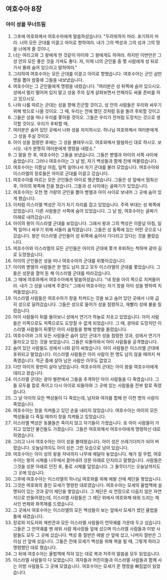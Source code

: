 ## 여호수아 8장

### 아이 성을 무너뜨림
1. 그후에 여호와께서 여호수아에게 말씀하셨습니다. "두려워하지 마라. 포기하지 마라. 너의 모든 군대를 이끌고 아이로 향하여라. 내가 그의 백성과 그의 성과 그의 땅을 너에게 줄 것이니,
2. 너는 여리고와 그 왕에게 한 것같이 아이와 그 왕에게도 하여라. 하지만 이번만은 그 성 안의 모든 좋은 것을 가져도 좋다. 자, 이제 너의 군인들 중 몇 사람에게 성 뒤로 가서 몰래 숨어 있으라고 말하여라."
3. 그리하여 여호수아는 모든 군대를 이끌고 아이로 향했습니다. 여호수아는 군인 삼만 명을 뽑아 밤중에 그들을 내보냈습니다.
4. 여호수아는 그 군인들에게 명령을 내렸습니다. "여러분은 성 뒤쪽에 숨어 있으시오. 성에서 멀리 떨어져 있지 말고 성을 주의 깊게 살펴보면서 언제라도 싸울 준비를 하고 있으시오.
5. 나와 나를 따르는 군대는 성을 향해 진군할 것이고, 성 안의 사람들은 우리와 싸우기 위해 밖으로 나올 것이오. 그 때, 우리는 전에 했던 것처럼 등을 돌려 후퇴할 것이고
6. 그들은 성을 떠나 우리를 쫓아올 것이오. 그들은 우리가 전처럼 도망치는 것으로 생각할 것이오. 우리가 후퇴할 때,
7. 여러분은 숨어 있던 곳에서 나와 성을 차지하시오. 하나님 여호와께서 여러분에게 그 성을 주실 것이오.
8. 아이 성을 점령한 후에는 그 성을 불태우시오. 여호와께서 말씀하신 대로 하시오. 보시오. 내가 분명히 여러분에게 명령을 내렸소."
9. 그 말을 한 후, 여호수아는 그들을 보냈습니다. 그들은 벧엘과 아이의 서쪽 사이에 숨었습니다. 그러나 여호수아는 그 날 밤, 자기 백성들과 함께 진에 머물렀습니다.
10. 여호수아는 이튿날 아침, 일찍 일어나서 자기 군대를 불러 모았습니다. 여호수아와 이스라엘의 장로들은 아이로 군대를 이끌고 갔습니다.
11. 여호수아를 따르는 모든 군인들은 아이로 행군했습니다. 그들은 성 앞에서 멈춰선 후, 아이의 북쪽에 진을 쳤습니다. 그들과 성 사이에는 골짜기가 있었습니다.
12. 여호수아는 오천 명 가량의 군인을 뽑아 벧엘과 아이 사이로 보내어 그 곳에 숨어 있게 했습니다.
13. 이처럼 이스라엘 백성은 각기 자기 자리를 잡고 있었습니다. 주력 부대는 성 북쪽에 있었습니다. 다른 사람들은 서쪽에 숨어 있었습니다. 그 날 밤, 여호수아는 골짜기 아래로 내려갔습니다.
14. 아이의 왕이 이스라엘 군대를 보았습니다. 그래서 왕과 그의 백성은 이튿날 아침, 일찍 일어나 싸우기 위해 서둘러 움직였습니다. 그들은 성 동쪽에 있는 어떤 곳으로 나갔습니다. 왕은 이스라엘 군인들이 성 뒤쪽에 숨어서 기다리고 있다는 것을 몰랐습니다.
15. 여호수아와 이스라엘의 모든 군인들은 아이의 군대에 쫓겨 후퇴하는 척하며 광야 길로 도망쳤습니다.
16. 아이의 군인들은 성을 떠나 여호수아의 군대를 뒤쫓아갔습니다.
17. 아이와 벧엘의 사람들은 한 명도 남지 않고 모두 이스라엘의 군대를 쫓았습니다. 그들은 성문을 열어 둔 채 이스라엘 군대를 따라갔습니다.
18. 그 때에 여호와께서 여호수아에게 말씀하셨습니다. "네 창을 아이 쪽으로 치켜들어라. 내가 그 성을 너에게 주겠다." 그래서 여호수아는 자기 창을 아이 성을 향하여 치켜들었습니다.
19. 이스라엘 사람들은 여호수아가 창을 치켜드는 것을 보고 숨어 있던 곳에서 나와 급히 성으로 달려갔습니다. 그들은 성으로 들어가 성을 점령하고, 재빨리 성에 불을 질렀습니다.
20. 아이 사람들이 뒤를 돌아보니 성에서 연기가 하늘로 치솟고 있었습니다. 아이 사람들은 이쪽으로도 저쪽으로도 도망칠 수 없게 되었습니다. 그 때, 광야로 도망치던 이스라엘 사람들이 뒤쫓던 아이 사람들을 향해 방향을 돌렸습니다.
21. 여호수아와 그의 모든 사람들은 숨어 있던 군대가 성을 점령한 것과, 성에서 연기가 올라오고 있는 것을 보았습니다. 그들은 되돌아와서 아이 사람들을 공격했습니다.
22. 숨어 있던 사람들도 성에서 나와 같이 싸웠습니다. 아이 사람들은 이스라엘 군대에 포위되고 말았습니다. 이스라엘 사람들은 아이 사람이 한 명도 남지 않을 때까지 쳐죽였습니다. 적군 중에 살아 남은 사람은 아무도 없었고
23. 다만 아이의 왕만이 살아 남았습니다. 여호수아의 군대는 아이 왕을 여호수아에게 데리고 왔습니다.
24. 이스라엘 군대는 광야 벌판에서 그들을 추격하던 아이 사람들을 다 죽였습니다. 그들 모두를 칼로 죽이고 다시 아이로 되돌아와 그 곳에 있는 사람들을 전부 칼로 죽였습니다.
25. 그 날 아이의 모든 백성들이 다 죽었는데, 남자와 여자를 합해 만 이천 명의 사람이 죽었습니다.
26. 여호수아는 창을 치켜들고 있던 손을 내리지 않았습니다. 여호수아는 아이의 모든 백성들을 다 죽일 때까지 창을 치켜들고 있었습니다.
27. 이스라엘 백성은 동물들은 죽이지 않고 자기들이 가졌습니다. 또 아이 사람들이 가지고 있었던 물건들도 가졌습니다. 그들은 여호와께서 여호수아에게 명령하신 대로 하였습니다.
28. 그리고 나서 여호수아는 아이 성을 불태웠습니다. 아이 성은 쓰레기더미가 되어 버렸습니다. 오늘날까지도 아이 성은 그런 모습으로 남아 있습니다.
29. 여호수아는 아이 성의 왕을 저녁까지 나무에 매달아 놓았습니다. 해가 질 무렵, 여호수아는 왕의 시체를 나무에서 끌어내려 성문 아래로 던지라고 말했습니다. 사람들은 그것을 성문 아래로 던진 후, 돌로 시체를 덮었습니다. 그 돌무더기는 오늘날까지도 그 곳에 있습니다.
30. 그후에 여호수아는 이스라엘의 하나님 여호와를 위해 에발 산에 제단을 쌓았습니다.
31. 그것은 여호와의 종인 모세가 명령한 대로였습니다. 여호수아는 모세의 율법책에 설명되어 있는 것과 같이 제단을 쌓았습니다. 그 제단은 쇠 연장으로 다듬지 않은 자연석으로 만들어졌는데, 이스라엘 사람들은 그 제단 위에서 여호와께 태워 드리는 제사인 번제와 화목제를 드렸습니다.
32. 그 곳에서 여호수아는 이스라엘의 모든 백성들이 보는 앞에서 모세가 썼던 율법을 돌에 새겼습니다.
33. 장로와 지도자와 재판관과 모든 이스라엘 사람들이 언약궤를 가운데 두고 섰습니다. 그들은 그 언약궤를 멘 레위 사람 제사장들 앞에 섰으며 이스라엘 사람들과 이방 사람들도 모두 그 곳에 섰습니다. 백성 중 절반은 에발 산 앞에 섰고, 나머지 절반은 그리심 산 앞에 섰습니다. 그들은 전에 모세가 백성을 위해 복을 빌 때, 그렇게 하라고 명령했던 대로 했습니다.
34. 그 뒤에 여호수아는 율법책에 적혀 있는 대로 복과 저주의 말씀을 모두 읽었습니다.
35. 이스라엘 사람들이 다 모였습니다. 여자들과 어린이들과 이스라엘 사람들과 함께 사는 이방 사람들도 그 곳에 모였습니다. 여호수아는 모세가 준 명령을 빠짐없이 읽었습니다.